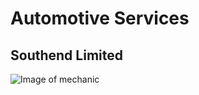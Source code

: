 # Automotive Services
## Southend Limited
![Image of mechanic](https://images.unsplash.com/photo-1633059170547-43b7d8de1fb1?ixlib=rb-4.0.3&ixid=M3wxMjA3fDB8MHxwaG90by1wYWdlfHx8fGVufDB8fHx8fA%3D%3D&auto=format&fit=crop&w=773&q=80)
